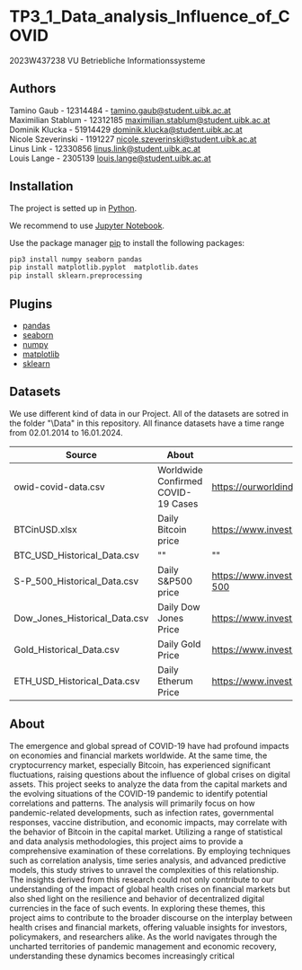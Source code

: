 # TP3_1_Data_analysis_Influence_of_COVID

2023W437238 VU Betriebliche Informationssysteme

## Authors

Tamino Gaub - 12314484 - <tamino.gaub@student.uibk.ac.at><br />
Maximilian Stablum - 12312185 <maximilian.stablum@student.uibk.ac.at><br />
Dominik Klucka - 51914429 <dominik.klucka@student.uibk.ac.at><br />
Nicole Szeverinski - 1191227 <nicole.szeverinski@student.uibk.ac.at><br />
Linus Link - 12330856 <linus.link@student.uibk.ac.at><br />
Louis Lange - 2305139 <louis.lange@student.uibk.ac.at><br />

## Installation

The project is setted up in [Python](https://www.python.org/).

We recommend to use [Jupyter Notebook](https://jupyter.org/).

Use the package manager [pip](https://pip.pypa.io/en/stable/) to install the following packages:

```bash
pip3 install numpy seaborn pandas
pip install matplotlib.pyplot  matplotlib.dates
pip install sklearn.preprocessing
```

## Plugins

- [pandas](https://pandas.pydata.org/)
- [seaborn](https://seaborn.pydata.org/)
- [numpy](https://numpy.org/)
- [matplotlib](https://matplotlib.org/)
- [sklearn](https://scikit-learn.org/stable/)

## Datasets

We use different kind of data in our Project. All of the datasets are sotred in the folder "\Data" in this repository. All finance datasets have a time range from 02.01.2014 to 16.01.2024.

| Source                        | About                              | URL                                          |
| ----------------------------- | ---------------------------------- | -------------------------------------------- |
| owid-covid-data.csv           | Worldwide Confirmed COVID-19 Cases | <https://ourworldindata.org/covid-cases>     |
| BTCinUSD.xlsx                 | Daily Bitcoin price                | https://www.investing.com/crypto/bitcoin     |
| BTC_USD_Historical_Data.csv   | ""                                 | ""                                           |
| S-P_500_Historical_Data.csv   | Daily S&P500 price                 | https://www.investing.com/indices/us-spx-500 |
| Dow_Jones_Historical_Data.csv | Daily Dow Jones Price              | https://www.investing.com/indices/us-30      |
| Gold_Historical_Data.csv      | Daily Gold Price                   | https://www.investing.com/commodities/gold   |
| ETH_USD_Historical_Data.csv   | Daily Etherum Price                | https://www.investing.com/crypto/ethereum    |

## About

The emergence and global spread of COVID-19 have had profound impacts on economies and financial markets worldwide. At the same time, the cryptocurrency market, especially Bitcoin, has experienced significant fluctuations, raising questions about the influence of global crises on digital assets. This project seeks to analyze the data from the capital markets and the evolving situations of the COVID-19 pandemic to identify potential correlations and patterns. The analysis will primarily focus on how pandemic-related developments, such as infection rates, governmental responses, vaccine distribution, and economic impacts, may correlate with the behavior of Bitcoin in the capital market.
Utilizing a range of statistical and data analysis methodologies, this project aims to provide a comprehensive examination of these correlations. By employing techniques such as correlation analysis, time series analysis, and advanced predictive models, this study strives to unravel the complexities of this relationship. The insights derived from this research could not only contribute to our understanding of the impact of global health crises on financial markets but also shed light on the resilience and behavior of decentralized digital currencies in the face of such events.
In exploring these themes, this project aims to contribute to the broader discourse on the interplay between health crises and financial markets, offering valuable insights for investors, policymakers, and researchers alike. As the world navigates through the uncharted territories of pandemic management and economic recovery, understanding these dynamics becomes increasingly critical
